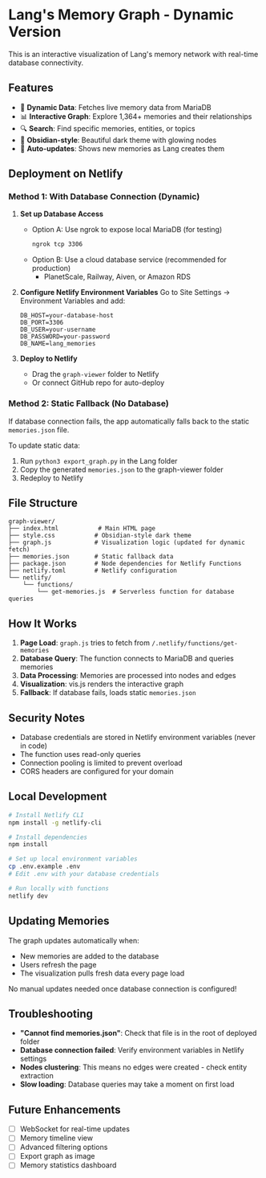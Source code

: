 # Lang's Memory Graph - Dynamic Version

This is an interactive visualization of Lang's memory network with real-time database connectivity.

## Features
- 🔄 **Dynamic Data**: Fetches live memory data from MariaDB
- 📊 **Interactive Graph**: Explore 1,364+ memories and their relationships
- 🔍 **Search**: Find specific memories, entities, or topics
- 🎨 **Obsidian-style**: Beautiful dark theme with glowing nodes
- 🚀 **Auto-updates**: Shows new memories as Lang creates them

## Deployment on Netlify

### Method 1: With Database Connection (Dynamic)

1. **Set up Database Access**
   - Option A: Use ngrok to expose local MariaDB (for testing)
     ```bash
     ngrok tcp 3306
     ```
   - Option B: Use a cloud database service (recommended for production)
     - PlanetScale, Railway, Aiven, or Amazon RDS

2. **Configure Netlify Environment Variables**
   Go to Site Settings → Environment Variables and add:
   ```
   DB_HOST=your-database-host
   DB_PORT=3306
   DB_USER=your-username
   DB_PASSWORD=your-password
   DB_NAME=lang_memories
   ```

3. **Deploy to Netlify**
   - Drag the `graph-viewer` folder to Netlify
   - Or connect GitHub repo for auto-deploy

### Method 2: Static Fallback (No Database)

If database connection fails, the app automatically falls back to the static `memories.json` file.

To update static data:
1. Run `python3 export_graph.py` in the Lang folder
2. Copy the generated `memories.json` to the graph-viewer folder
3. Redeploy to Netlify

## File Structure

```
graph-viewer/
├── index.html           # Main HTML page
├── style.css           # Obsidian-style dark theme
├── graph.js            # Visualization logic (updated for dynamic fetch)
├── memories.json       # Static fallback data
├── package.json        # Node dependencies for Netlify Functions
├── netlify.toml        # Netlify configuration
└── netlify/
    └── functions/
        └── get-memories.js  # Serverless function for database queries
```

## How It Works

1. **Page Load**: `graph.js` tries to fetch from `/.netlify/functions/get-memories`
2. **Database Query**: The function connects to MariaDB and queries memories
3. **Data Processing**: Memories are processed into nodes and edges
4. **Visualization**: vis.js renders the interactive graph
5. **Fallback**: If database fails, loads static `memories.json`

## Security Notes

- Database credentials are stored in Netlify environment variables (never in code)
- The function uses read-only queries
- Connection pooling is limited to prevent overload
- CORS headers are configured for your domain

## Local Development

```bash
# Install Netlify CLI
npm install -g netlify-cli

# Install dependencies
npm install

# Set up local environment variables
cp .env.example .env
# Edit .env with your database credentials

# Run locally with functions
netlify dev
```

## Updating Memories

The graph updates automatically when:
- New memories are added to the database
- Users refresh the page
- The visualization pulls fresh data every page load

No manual updates needed once database connection is configured!

## Troubleshooting

- **"Cannot find memories.json"**: Check that file is in the root of deployed folder
- **Database connection failed**: Verify environment variables in Netlify settings
- **Nodes clustering**: This means no edges were created - check entity extraction
- **Slow loading**: Database queries may take a moment on first load

## Future Enhancements

- [ ] WebSocket for real-time updates
- [ ] Memory timeline view
- [ ] Advanced filtering options
- [ ] Export graph as image
- [ ] Memory statistics dashboard